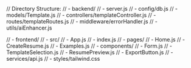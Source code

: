 // Directory Structure:
// - backend/
//    - server.js
//    - config/db.js
//    - models/Template.js
//    - controllers/templateController.js
//    - routes/templateRoutes.js
//    - middleware/errorHandler.js
//    - utils/aiEnhancer.js

// - frontend/
//    - src/
//        - App.js
//        - index.js
//        - pages/
//            - Home.js
//            - CreateResume.js
//            - Examples.js
//        - components/
//            - Form.js
//            - TemplateSelection.js
//            - ResumePreview.js
//            - ExportButton.js
//        - services/api.js
//        - styles/tailwind.css


